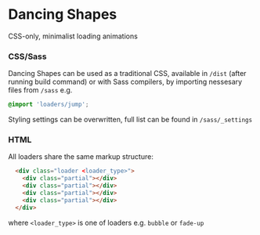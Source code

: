 # Dancing Shapes

CSS-only, minimalist loading animations

### CSS/Sass

Dancing Shapes can be used as a traditional CSS, available in `/dist` (after running build command) or with Sass compilers, by importing nessesary files from `/sass` e.g.

```css
@import 'loaders/jump';
```

Styling settings can be overwritten, full list can be found in `/sass/_settings`

### HTML

All loaders share the same markup structure:

```html
  <div class="loader <loader_type>">
    <div class="partial"></div>
    <div class="partial"></div>
    <div class="partial"></div>
    <div class="partial"></div>
  </div>
```

where `<loader_type>` is one of loaders e.g. `bubble` or `fade-up`
